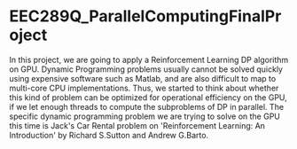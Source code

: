# EEC289Q_ParallelComputingFinalProject
In this project, we are going to apply a Reinforcement Learning DP algorithm on GPU. Dynamic Programming problems usually cannot be solved quickly using expensive software such as Matlab, and are also difficult to map to multi-core CPU implementations. Thus, we started to think about whether this kind of problem can be optimized for operational efficiency on the GPU, if we let enough threads to compute the subproblems of DP in parallel.
  The specific dynamic programming problem we are trying to solve on the GPU this time is Jack's Car Rental problem on 'Reinforcement Learning: An Introduction' by Richard S.Sutton and Andrew G.Barto.

